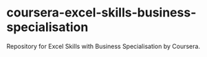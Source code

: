 # coursera-excel-skills-business-specialisation
 Repository for Excel Skills with Business Specialisation by Coursera.
